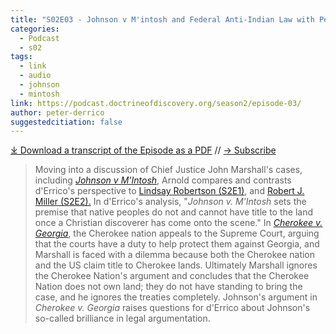 ```yaml
---
title: "S02E03 - Johnson v M'intosh and Federal Anti-Indian Law with Peter d'Errico"
categories:
  - Podcast
  - s02
tags:
  - link
  - audio
  - johnson
  - mintosh
link: https://podcast.doctrineofdiscovery.org/season2/episode-03/
author: peter-derrico
suggestedcitiation: false
---
```


<div id="buzzsprout-player-13194396"></div><script src="https://www.buzzsprout.com/1926214/13194396-s02e03-johnson-v-m-intosh-and-federal-anti-indian-law-with-peter-d-errico.js?container_id=buzzsprout-player-13194396&player=small" type="text/javascript" charset="utf-8"></script>

[⤓ Download a transcript of the Episode as a PDF](/assets/pdfs/S02E03-Johnson-v-Mintosh-Federal-Anti-Indian-Law-Peter-0dErrico-TRANSCRIPT.pdf) // [→ Subscribe](/subscribe/)
  
> Moving into a discussion of Chief Justice John Marshall's cases, including [*Johnson v M'Intosh*](https://canopyforum.org/200-years-of-johnson-v-mintosh-law-religion-and-native-american-lands/), Arnold compares and contrasts d'Errico's perspective to [Lindsay Robertson (S2E1)](https://podcast.doctrineofdiscovery.org/season2/episode-01/), and [Robert J. Miller (S2E2).](https://podcast.doctrineofdiscovery.org/season2/episode-02/) In d'Errico's analysis, "*Johnson v. M'Intosh* sets the premise that native peoples do not and cannot have title to the land once a Christian discoverer has come onto the scene." In [*Cherokee v. Georgia*](https://supreme.justia.com/cases/federal/us/30/1/), the Cherokee nation appeals to the Supreme Court, arguing that the courts have a duty to help protect them against Georgia, and Marshall is faced with a dilemma because both the Cherokee nation and the US claim title to Cherokee lands. Ultimately Marshall ignores the Cherokee Nation's argument and concludes that the Cherokee Nation does not own land; they do not have standing to bring the case, and he ignores the treaties completely. Johnson's argument in *Cherokee v. Georgia* raises questions for d'Errico about Johnson's so-called brilliance in legal argumentation.